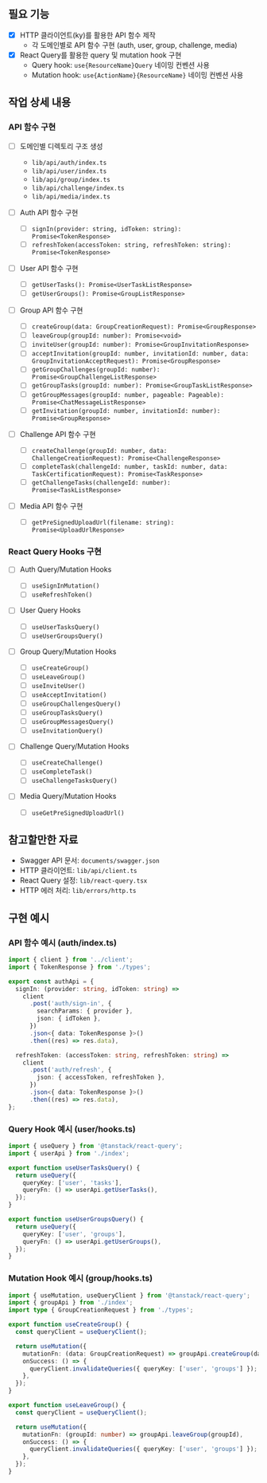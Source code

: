 ## 필요 기능

- [x] HTTP 클라이언트(ky)를 활용한 API 함수 제작
  - 각 도메인별로 API 함수 구현 (auth, user, group, challenge, media)
- [x] React Query를 활용한 query 및 mutation hook 구현
  - Query hook: `use{ResourceName}Query` 네이밍 컨벤션 사용
  - Mutation hook: `use{ActionName}{ResourceName}` 네이밍 컨벤션 사용

## 작업 상세 내용

### API 함수 구현

- [ ] 도메인별 디렉토리 구조 생성

  - `lib/api/auth/index.ts`
  - `lib/api/user/index.ts`
  - `lib/api/group/index.ts`
  - `lib/api/challenge/index.ts`
  - `lib/api/media/index.ts`

- [ ] Auth API 함수 구현

  - [ ] `signIn(provider: string, idToken: string): Promise<TokenResponse>`
  - [ ] `refreshToken(accessToken: string, refreshToken: string): Promise<TokenResponse>`

- [ ] User API 함수 구현

  - [ ] `getUserTasks(): Promise<UserTaskListResponse>`
  - [ ] `getUserGroups(): Promise<GroupListResponse>`

- [ ] Group API 함수 구현

  - [ ] `createGroup(data: GroupCreationRequest): Promise<GroupResponse>`
  - [ ] `leaveGroup(groupId: number): Promise<void>`
  - [ ] `inviteUser(groupId: number): Promise<GroupInvitationResponse>`
  - [ ] `acceptInvitation(groupId: number, invitationId: number, data: GroupInvitationAcceptRequest): Promise<GroupResponse>`
  - [ ] `getGroupChallenges(groupId: number): Promise<GroupChallengeListResponse>`
  - [ ] `getGroupTasks(groupId: number): Promise<GroupTaskListResponse>`
  - [ ] `getGroupMessages(groupId: number, pageable: Pageable): Promise<ChatMessageListResponse>`
  - [ ] `getInvitation(groupId: number, invitationId: number): Promise<GroupResponse>`

- [ ] Challenge API 함수 구현

  - [ ] `createChallenge(groupId: number, data: ChallengeCreationRequest): Promise<ChallengeResponse>`
  - [ ] `completeTask(challengeId: number, taskId: number, data: TaskCertificationRequest): Promise<TaskResponse>`
  - [ ] `getChallengeTasks(challengeId: number): Promise<TaskListResponse>`

- [ ] Media API 함수 구현
  - [ ] `getPreSignedUploadUrl(filename: string): Promise<UploadUrlResponse>`

### React Query Hooks 구현

- [ ] Auth Query/Mutation Hooks

  - [ ] `useSignInMutation()`
  - [ ] `useRefreshToken()`

- [ ] User Query Hooks

  - [ ] `useUserTasksQuery()`
  - [ ] `useUserGroupsQuery()`

- [ ] Group Query/Mutation Hooks

  - [ ] `useCreateGroup()`
  - [ ] `useLeaveGroup()`
  - [ ] `useInviteUser()`
  - [ ] `useAcceptInvitation()`
  - [ ] `useGroupChallengesQuery()`
  - [ ] `useGroupTasksQuery()`
  - [ ] `useGroupMessagesQuery()`
  - [ ] `useInvitationQuery()`

- [ ] Challenge Query/Mutation Hooks

  - [ ] `useCreateChallenge()`
  - [ ] `useCompleteTask()`
  - [ ] `useChallengeTasksQuery()`

- [ ] Media Query/Mutation Hooks
  - [ ] `useGetPreSignedUploadUrl()`

## 참고할만한 자료

- Swagger API 문서: `documents/swagger.json`
- HTTP 클라이언트: `lib/api/client.ts`
- React Query 설정: `lib/react-query.tsx`
- HTTP 에러 처리: `lib/errors/http.ts`

## 구현 예시

### API 함수 예시 (auth/index.ts)

```typescript
import { client } from '../client';
import { TokenResponse } from './types';

export const authApi = {
  signIn: (provider: string, idToken: string) =>
    client
      .post('auth/sign-in', {
        searchParams: { provider },
        json: { idToken },
      })
      .json<{ data: TokenResponse }>()
      .then((res) => res.data),

  refreshToken: (accessToken: string, refreshToken: string) =>
    client
      .post('auth/refresh', {
        json: { accessToken, refreshToken },
      })
      .json<{ data: TokenResponse }>()
      .then((res) => res.data),
};
```

### Query Hook 예시 (user/hooks.ts)

```typescript
import { useQuery } from '@tanstack/react-query';
import { userApi } from './index';

export function useUserTasksQuery() {
  return useQuery({
    queryKey: ['user', 'tasks'],
    queryFn: () => userApi.getUserTasks(),
  });
}

export function useUserGroupsQuery() {
  return useQuery({
    queryKey: ['user', 'groups'],
    queryFn: () => userApi.getUserGroups(),
  });
}
```

### Mutation Hook 예시 (group/hooks.ts)

```typescript
import { useMutation, useQueryClient } from '@tanstack/react-query';
import { groupApi } from './index';
import type { GroupCreationRequest } from './types';

export function useCreateGroup() {
  const queryClient = useQueryClient();

  return useMutation({
    mutationFn: (data: GroupCreationRequest) => groupApi.createGroup(data),
    onSuccess: () => {
      queryClient.invalidateQueries({ queryKey: ['user', 'groups'] });
    },
  });
}

export function useLeaveGroup() {
  const queryClient = useQueryClient();

  return useMutation({
    mutationFn: (groupId: number) => groupApi.leaveGroup(groupId),
    onSuccess: () => {
      queryClient.invalidateQueries({ queryKey: ['user', 'groups'] });
    },
  });
}
```
